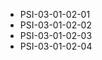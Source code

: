 <!--
    ATTENTION: This file was generated via gradle!
               Do NOT manually edit this file! Any such changes will be overwritten!
-->
* PSI-03-01-02-01
* PSI-03-01-02-02
* PSI-03-01-02-03
* PSI-03-01-02-04
